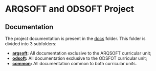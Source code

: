 # ARQSOFT and ODSOFT Project

## Documentation
The project documentation is present in the [docs](docs) folder. This folder is divided into 3 subfolders:
- **[arqsoft](docs/arqsoft):** All documentation exclusive to the ARQSOFT curricular unit;
- **[odsoft](docs/odsoft):** All documentation exclusive to the ODSFOT curricular unit;
- **[common](docs/common):** All documentation common to both curricular units.